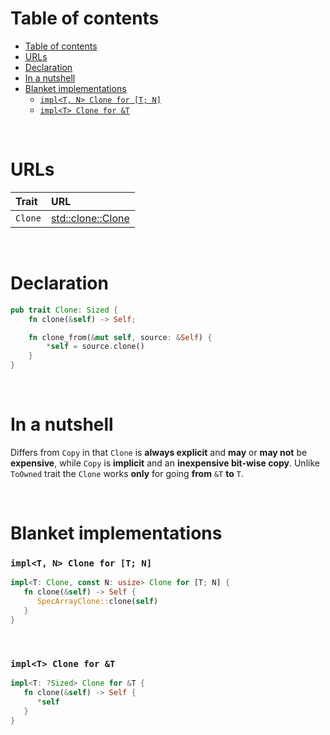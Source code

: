 # Table of contents
- [Table of contents](#table-of-contents)
- [URLs](#urls)
- [Declaration](#declaration)
- [In a nutshell](#in-a-nutshell)
- [Blanket implementations](#blanket-implementations)
    - [`impl<T, N> Clone for [T; N]`](#implt-n-clone-for-t-n)
    - [`impl<T> Clone for &T`](#implt-clone-for-t)

<br>

# URLs
|Trait|URL|
|:----|:------------|
|`Clone`|[std::clone::Clone](https://doc.rust-lang.org/std/clone/trait.Clone.html)|

<br>

# Declaration
```rust
pub trait Clone: Sized {
    fn clone(&self) -> Self;

    fn clone_from(&mut self, source: &Self) {
        *self = source.clone()
    }
}
```

<br>

# In a nutshell
Differs from `Copy` in that `Clone` is **always explicit** and **may** or **may not** be **expensive**, while `Copy` is **implicit** and an **inexpensive bit-wise copy**.
Unlike `ToOwned` trait the `Clone` works **only** for going **from** `&T` **to** `T`.<br>

<br>

# Blanket implementations
### `impl<T, N> Clone for [T; N]`
```rust
impl<T: Clone, const N: usize> Clone for [T; N] {
   fn clone(&self) -> Self {
      SpecArrayClone::clone(self)
   }
}
```

<br>

### `impl<T> Clone for &T`
```rust
impl<T: ?Sized> Clone for &T {
   fn clone(&self) -> Self {
      *self
   }
}
```